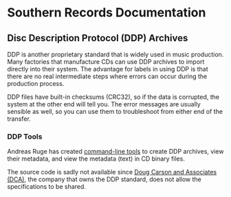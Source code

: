 # Southern Records Documentation

## Disc Description Protocol (DDP) Archives

DDP is another proprietary standard that is widely used in music production.
Many factories that manufacture CDs can use DDP archives to import directly
into their system. The advantage for labels in using DDP is that there are no
real intermediate steps where errors can occur during the production process.

DDP files have built-in checksums (CRC32), so if the data is corrupted, the
system at the other end will tell you. The error messages are usually sensible
as well, so you can use them to troubleshoot from either end of the transfer.

### DDP Tools

Andreas Ruge has created [command-line tools][ddptools] to create DDP archives,
view their metadata, and view the metadata (text) in CD binary files.

[ddptools]: http://ddp.andreasruge.de

The source code is sadly not available since [Doug Carson and Associates (DCA)][dca], 
the company that owns the DDP standard, does not allow the specifications to be
shared.

[dca]: http://www.dcainc.com/products/ddplicense/index.html

[ddp-licence]: http://dcainc.com/support/documentation/docs/DDP-License-20111005.pdf
